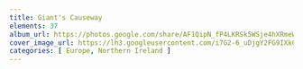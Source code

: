 ```yaml
---
title: Giant's Causeway
elements: 37
album_url: https://photos.google.com/share/AF1QipN_fP4LKRSk5WSje4hXRmeWSI7GotttoNkHCp44gyhJTYlGEnHaFEi7PgHUV3X3aQ?key=TXcxSkN2SUdIOFB3dVNQV1NqakhIdXRBSlh5ZlVB
cover_image_url: https://lh3.googleusercontent.com/i7G2-6_uDjgY2FG9IXkCUWStE8HgsZ7P4g2YeKYlpE-XFOAtdl32qjAxLQ32IFXXp4x5P3uLW8Zl9rCQ0yc1mia4g_q0XnX2UfP1R1-5WpBvNvcxdjwKTr5g3UOZdYNAiNKwyWq8eGCg8NchZE5yKnll56RFP4xHuyqYbtxeC4y7Z6dv3tJ48CVtA42W_qcretAtkv2CEzp8F_-u6Fsub3bElYrMvgbvncf5ZAw8EvmtIIr-GWQ8Xcj4LohQcxtjG_HNQ7GuQfosv4csi7oj3_eQemvkXX2suYRPBMgNI1gipdRYRn1VT4J9UpVSTTiHy1m0UhiLHmKKs-jO5OmWGP-fN8crckE3sbnKrftPciaAWDADCMsNL1a-nCSb8DV2VNQ1-DDyvEoDRjcptNuVvF-mH3Hv8aOSo1pEtUexDqzYmkZdZ1cI70DZU7UXHceNFUqssy1O3q4LEL8-Lg-MyKdu7VzUcBio756EkbkzgLhrndwpU6MYPUteAnPz3pPBsAvhHZISui7DoB0ZEZwZEVKfjKL0c05vTNXMfH-YILjnTisTtmbe9IIS1_8AFkQmjxdrb5Y5U_wy3jY7g_mWwYrLFrRPZyRH-ek5C80uPCH3eLtFH4D6H0gbPjC3LS4h6ADomIqR5cKK5DHVhVMPE6vQqZp4QpIPKkkFdjsYdpVaVP8UuM9_RNo=s195-p-k-no
categories: [ Europe, Northern Ireland ]
---
```

